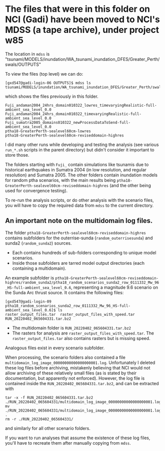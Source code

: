 # The files that were in this folder on NCI (Gadi) have been moved to NCI's MDSS (a tape archive), under project w85

The location in `mdss` is "tsunami/MODELS/inundation/WA_tsunami_inundation_DFES/Greater_Perth/swals/OUTPUTS"

To view the files (top level) we can do: 
```
[gxd547@gadi-login-06 OUTPUTS]$ mdss ls tsunami/MODELS/inundation/WA_tsunami_inundation_DFES/Greater_Perth/swals/OUTPUTS
```
which shows the files previously in this folder.
```
Fuji_andaman2004_24hrs_domain010322_lowres_timevaryingRealistic-full-ambient_sea_level_0.0
Fuji_andaman2004_24hrs_domain010322_timevaryingRealistic-full-ambient_sea_level_0.0
Fuji_sumatra2005_domains010322_newProcessDataToSend-full-ambient_sea_level_0.0
ptha18-GreaterPerth-sealevel60cm-lowres
ptha18-GreaterPerth-sealevel60cm-reviseddomain-highres
```
I did many other runs while developing and testing the analysis (see various `run_*.sh` scripts in the parent directory) but didn't consider it important to store those.

The folders starting with `Fuji_` contain simulations like tsunamis due to historical earthquakes in Sumatra 2004 (in low resolution, and regular resolution) and Sumatra 2005. The other folders contain inundation models for random ptha scenarios, with the main results being `ptha18-GreaterPerth-sealevel60cm-reviseddomain-highres` (and the other being used for convergence testing).

To re-run the analysis scripts, or do other analysis with the scenario files, you will have to copy the required data from `mdss` to the current directory.

## An important note on the multidomain log files.

The folder `ptha18-GreaterPerth-sealevel60cm-reviseddomain-highres` contains subfolders for the outerrise-sunda (`random_outerrisesunda`) and sunda2 (`random_sunda2`) sources. 
* Each contains hundreds of sub-folders corresponding to unique model scenarios. 
* Inside those subfolders are tarred model output directories (each containing a multidomain). 

An example subfolder is `ptha18-GreaterPerth-sealevel60cm-reviseddomain-highres/random_sunda2/ptha18_random_scenarios_sunda2_row_0111332_Mw_96_HS-full-ambient_sea_level_0.6`, representing a magnitude 9.6 scenario on the Sunda Arc thrust source. It contains the following files:
```
[gxd547@gadi-login-09 ptha18_random_scenarios_sunda2_row_0111332_Mw_96_HS-full-ambient_sea_level_0.6]$ ls
raster_output_files.tar  raster_output_files_with_speed.tar  RUN_20220402_065604331.tar.bz2
```
* The multidomain folder is `RUN_20220402_065604331.tar.bz2`
* The rasters for analysis are `raster_output_files_with_speed.tar`. The `raster_output_files.tar` also contains rasters but is missing speed.

Analogous files exist in every scenario subfolder.

When processing, the scenario folders also contained a file `multidomain_log_image_00000000000000000001.log`. Unfortunately I deleted these log files before archiving, mistakenly believing that NCI would not allow archiving of these relatively small files (as is stated by their documentation, but apparently not enforced). However, the log file is contained inside the `RUN_20220402_065604331.tar.bz2`, and can be extracted with
```
tar -x -f RUN_20220402_065604331.tar.bz2 ./RUN_20220402_065604331/multidomain_log_image_00000000000000000001.log
mv ./RUN_20220402_065604331/multidomain_log_image_00000000000000000001.log .
rm -r ./RUN_20220402_065604331/
```
and similarly for all other scenario folders. 

If you want to run analyses that assume the existence of these log files, you'll have to recreate them after manually copying from `mdss`.
